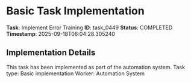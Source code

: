 # Basic Task Implementation

**Task**: Implement Error Training
**ID**: task_0449
**Status**: COMPLETED
**Timestamp**: 2025-09-18T06:04:28.305240

## Implementation Details

This task has been implemented as part of the automation system.
Task type: Basic implementation
Worker: Automation System
